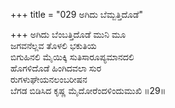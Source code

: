 +++
title = "029 ಅಗಿದು ಬೆಮ್ಬತ್ತಿದೊಡೆ"

+++
ಅಗಿದು ಬೆಂಬತ್ತಿದೊಡೆ ಮುನಿ ಮೂ  
ಜಗವನೆಲ್ಲವ ತೊಳಲಿ ಭಕುತಿಯ  
ಬಿಗುಹಿನಲಿ ಮೈಯಿಕ್ಕಿ ಸುತಿಸಾರೂಪ್ಯಮಾನದಲಿ   
ಹೊಗಳಿದೊಡೆ ಹಿಂಗಿದವಲಾ ಸುರ  
ರುಗಳುಘೇಯನಲಂಬರೀಷನ  
ಬೆಗಡ ಬಿಡಿಸಿದ ಕೃಷ್ಣ ಮೈದೋರೆಂದಳಿಂದುಮುಖಿ      ॥29॥